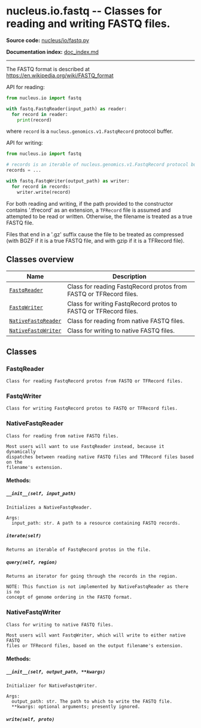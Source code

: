 # nucleus.io.fastq -- Classes for reading and writing FASTQ files.
**Source code:** [nucleus/io/fastq.py](https://github.com/google/nucleus/tree/master/nucleus/io/fastq.py)

**Documentation index:** [doc_index.md](../../doc_index.md)

---
The FASTQ format is described at
https://en.wikipedia.org/wiki/FASTQ_format

API for reading:

```python
from nucleus.io import fastq

with fastq.FastqReader(input_path) as reader:
  for record in reader:
    print(record)
```

where `record` is a `nucleus.genomics.v1.FastqRecord` protocol buffer.

API for writing:

```python
from nucleus.io import fastq

# records is an iterable of nucleus.genomics.v1.FastqRecord protocol buffers.
records = ...

with fastq.FastqWriter(output_path) as writer:
  for record in records:
    writer.write(record)
```

For both reading and writing, if the path provided to the constructor contains
'.tfrecord' as an extension, a `TFRecord` file is assumed and attempted to be
read or written. Otherwise, the filename is treated as a true FASTQ file.

Files that end in a '.gz' suffix cause the file to be treated as compressed
(with BGZF if it is a true FASTQ file, and with gzip if it is a TFRecord file).

## Classes overview
Name | Description
-----|------------
[`FastqReader`](#fastqreader) | Class for reading FastqRecord protos from FASTQ or TFRecord files.
[`FastqWriter`](#fastqwriter) | Class for writing FastqRecord protos to FASTQ or TFRecord files.
[`NativeFastqReader`](#nativefastqreader) | Class for reading from native FASTQ files.
[`NativeFastqWriter`](#nativefastqwriter) | Class for writing to native FASTQ files.

## Classes
### FastqReader
```
Class for reading FastqRecord protos from FASTQ or TFRecord files.
```

### FastqWriter
```
Class for writing FastqRecord protos to FASTQ or TFRecord files.
```

### NativeFastqReader
```
Class for reading from native FASTQ files.

Most users will want to use FastqReader instead, because it dynamically
dispatches between reading native FASTQ files and TFRecord files based on the
filename's extension.
```

#### Methods:
<a name="__init__"></a>
##### `__init__(self, input_path)`
```
Initializes a NativeFastqReader.

Args:
  input_path: str. A path to a resource containing FASTQ records.
```

<a name="iterate"></a>
##### `iterate(self)`
```
Returns an iterable of FastqRecord protos in the file.
```

<a name="query"></a>
##### `query(self, region)`
```
Returns an iterator for going through the records in the region.

NOTE: This function is not implemented by NativeFastqReader as there is no
concept of genome ordering in the FASTQ format.
```

### NativeFastqWriter
```
Class for writing to native FASTQ files.

Most users will want FastqWriter, which will write to either native FASTQ
files or TFRecord files, based on the output filename's extension.
```

#### Methods:
<a name="__init__"></a>
##### `__init__(self, output_path, **kwargs)`
```
Initializer for NativeFastqWriter.

Args:
  output_path: str. The path to which to write the FASTQ file.
  **kwargs: optional arguments; presently ignored.
```

<a name="write"></a>
##### `write(self, proto)`



